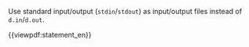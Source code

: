 Use standard input/output (`stdin`/`stdout`) as input/output files instead of `d.in`/`d.out`.

{{viewpdf:statement_en}}